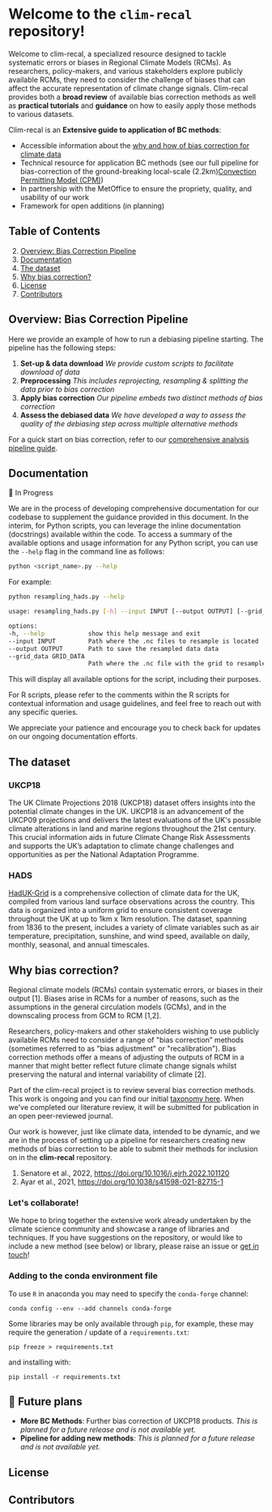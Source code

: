# Welcome to the `clim-recal` repository! 

Welcome to clim-recal, a specialized resource designed to tackle systematic errors or biases in Regional Climate Models (RCMs). As researchers, policy-makers, and various stakeholders explore publicly available RCMs, they need to consider the challenge of biases that can affect the accurate representation of climate change signals. Clim-recal provides both a **broad review** of available bias correction methods as well as **practical tutorials** and **guidance** on how to easily apply those methods to various datasets.

Clim-recal is an **Extensive guide to application of BC methods**: 

- Accessible information about the [why and how of bias correction for climate data]()
- Technical resource for application BC methods (see our full pipeline for bias-correction of the ground-breaking local-scale (2.2km)[Convection Permitting Model (CPM)](https://www.metoffice.gov.uk/pub/data/weather/uk/ukcp18/science-reports/UKCP-Convection-permitting-model-projections-report.pdf))
- In partnership with the MetOffice to ensure the propriety, quality, and usability of our work
- Framework for open additions (in planning)

## Table of Contents

2. [Overview: Bias Correction Pipeline](#overview-bias-correction-pipeline)
3. [Documentation](#documentation)
4. [The dataset](#the-dataset)
4. [Why bias correction?](#why-bias-correction)
8. [License](#license)
9. [Contributors](#contributors)

## Overview: Bias Correction Pipeline

Here we provide an example of how to run a debiasing pipeline starting. The pipeline has the following steps:

1. **Set-up & data download**
    *We provide custom scripts to facilitate download of data*
2. **Preprocessing**
    *This includes reprojecting, resampling & splitting the data prior to bias correction*
5. **Apply bias correction**
    *Our pipeline embeds two distinct methods of bias correction*
6. **Assess the debiased data**
    *We have developed a way to assess the quality of the debiasing step across multiple alternative methods*

For a quick start on bias correction, refer to our [comprehensive analysis pipeline guide](https://github.com/alan-turing-institute/clim-recal/blob/documentation/docs/pipeline_guidance.md).

## Documentation
🚧 In Progress

We are in the process of developing comprehensive documentation for our codebase to supplement the guidance provided in this document. In the interim, for Python scripts, you can leverage the inline documentation (docstrings) available within the code. To access a summary of the available options and usage information for any Python script, you can use the `--help` flag in the command line as follows:

  ```sh
  python <script_name>.py --help
  ```
  For example:
  ```sh
  python resampling_hads.py --help

  usage: resampling_hads.py [-h] --input INPUT [--output OUTPUT] [--grid_data GRID_DATA]

  options:
  -h, --help            show this help message and exit
  --input INPUT         Path where the .nc files to resample is located
  --output OUTPUT       Path to save the resampled data data
  --grid_data GRID_DATA
                        Path where the .nc file with the grid to resample is located
  ```
This will display all available options for the script, including their purposes.

For R scripts, please refer to the comments within the R scripts for contextual information and usage guidelines, and feel free to reach out with any specific queries.

We appreciate your patience and encourage you to check back for updates on our ongoing documentation efforts.
## The dataset

### UKCP18
The UK Climate Projections 2018 (UKCP18) dataset offers insights into the potential climate changes in the UK. UKCP18 is an advancement of the UKCP09 projections and delivers the latest evaluations of the UK's possible climate alterations in land and marine regions throughout the 21st century. This crucial information aids in future Climate Change Risk Assessments and supports the UK’s adaptation to climate change challenges and opportunities as per the National Adaptation Programme.

### HADS
[HadUK-Grid](https://www.metoffice.gov.uk/research/climate/maps-and-data/data/haduk-grid/haduk-grid) is a comprehensive collection of climate data for the UK, compiled from various land surface observations across the country. This data is organized into a uniform grid to ensure consistent coverage throughout the UK at up to 1km x 1km resolution. The dataset, spanning from 1836 to the present, includes a variety of climate variables such as air temperature, precipitation, sunshine, and wind speed, available on daily, monthly, seasonal, and annual timescales. 

## Why bias correction?

Regional climate models (RCMs) contain systematic errors, or biases in their output [1]. Biases arise in RCMs for a number of reasons, such as the assumptions in the general circulation models (GCMs), and in the downscaling process from GCM to RCM [1,2].

Researchers, policy-makers and other stakeholders wishing to use publicly available RCMs need to consider a range of "bias correction” methods (sometimes referred to as "bias adjustment" or "recalibration"). Bias correction methods offer a means of adjusting the outputs of RCM in a manner that might better reflect future climate change signals whilst preserving the natural and internal variability of climate [2]. 

Part of the clim-recal project is to review several bias correction methods. This work is ongoing and you can find our initial [taxonomy here](https://docs.google.com/spreadsheets/d/18LIc8omSMTzOWM60aFNv1EZUl1qQN_DG8HFy1_0NdWk/edit?usp=sharing). When we've completed our literature review, it will be submitted for publication in an open peer-reviewed journal. 

Our work is however, just like climate data,  intended to be dynamic, and we are in the process of setting up a pipeline for researchers creating new methods of bias correction to be able to submit their methods for inclusion on in the **clim-recal** repository. 

 1. Senatore et al., 2022, https://doi.org/10.1016/j.ejrh.2022.101120 
 2. Ayar et al., 2021, https://doi.org/10.1038/s41598-021-82715-1 


### Let's collaborate!

We hope to bring together the extensive work already undertaken by the climate science community and showcase a range of libraries and techniques. If you have suggestions on the repository, or would like to include a new method (see below) or library, please raise an issue or [get in touch](mailto:clim-recal@turing.ac.uk)! 

### Adding to the conda environment file 

To use `R` in anaconda you may need to specify the `conda-forge` channel:

```
conda config --env --add channels conda-forge
```

Some libraries may be only available through `pip`, for example, these may
require the generation / update of a `requirements.txt`:

```
pip freeze > requirements.txt
```

and installing with:

```
pip install -r requirements.txt
```

## 🚧 Future plans

- **More BC Methods**: Further bias correction of UKCP18 products. *This is planned for a future release and is not available yet.*
- **Pipeline for adding new methods**: *This is planned for a future release and is not available yet.*

## License

## Contributors
